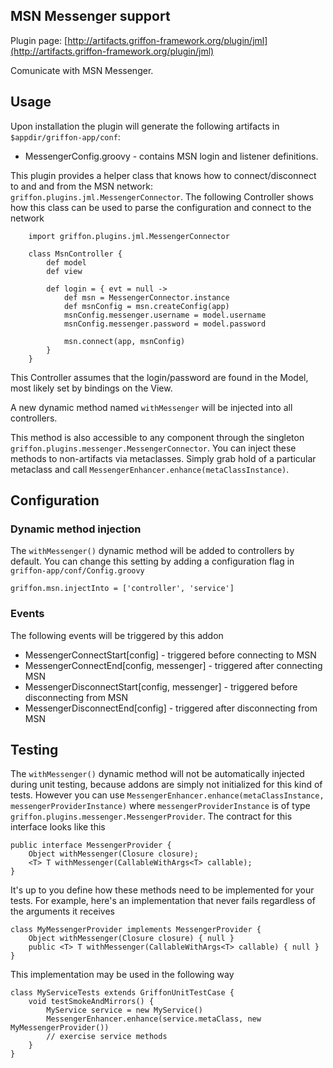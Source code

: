 
MSN Messenger support
---------------------

Plugin page: [http://artifacts.griffon-framework.org/plugin/jml](http://artifacts.griffon-framework.org/plugin/jml)


Comunicate with MSN Messenger.

Usage
-----
Upon installation the plugin will generate the following artifacts in `$appdir/griffon-app/conf`:

 * MessengerConfig.groovy - contains MSN login and listener definitions.

This plugin provides a helper class that knows how to connect/disconnect to and and from the MSN network: 
`griffon.plugins.jml.MessengerConnector`. The following Controller shows how this class can be used to parse the
configuration and connect to the network

        import griffon.plugins.jml.MessengerConnector
 
        class MsnController {
            def model
            def view
 
            def login = { evt = null ->
                def msn = MessengerConnector.instance
                def msnConfig = msn.createConfig(app)
                msnConfig.messenger.username = model.username
                msnConfig.messenger.password = model.password
 
                msn.connect(app, msnConfig)
            }
        }

This Controller assumes that the login/password are found in the Model, most likely set by bindings on the View.

A new dynamic method named `withMessenger` will be injected into all controllers.

This method is also accessible to any component through the singleton `griffon.plugins.messenger.MessengerConnector`.
You can inject these methods to non-artifacts via metaclasses. Simply grab hold of a particular metaclass and call
`MessengerEnhancer.enhance(metaClassInstance)`.

Configuration
-------------
### Dynamic method injection

The `withMessenger()` dynamic method will be added to controllers by default. You can
change this setting by adding a configuration flag in `griffon-app/conf/Config.groovy`

    griffon.msn.injectInto = ['controller', 'service']

### Events

The following events will be triggered by this addon

 * MessengerConnectStart[config] - triggered before connecting to MSN
 * MessengerConnectEnd[config, messenger] - triggered after connecting MSN
 * MessengerDisconnectStart[config, messenger] - triggered before disconnecting from MSN
 * MessengerDisconnectEnd[config] - triggered after disconnecting from MSN

Testing
-------
The `withMessenger()` dynamic method will not be automatically injected during unit testing, because addons are simply not initialized
for this kind of tests. However you can use `MessengerEnhancer.enhance(metaClassInstance, messengerProviderInstance)` where 
`messengerProviderInstance` is of type `griffon.plugins.messenger.MessengerProvider`. The contract for this interface looks like this

    public interface MessengerProvider {
        Object withMessenger(Closure closure);
        <T> T withMessenger(CallableWithArgs<T> callable);
    }

It's up to you define how these methods need to be implemented for your tests. For example, here's an implementation that never
fails regardless of the arguments it receives

    class MyMessengerProvider implements MessengerProvider {
        Object withMessenger(Closure closure) { null }
        public <T> T withMessenger(CallableWithArgs<T> callable) { null }      
    }
    
This implementation may be used in the following way

    class MyServiceTests extends GriffonUnitTestCase {
        void testSmokeAndMirrors() {
            MyService service = new MyService()
            MessengerEnhancer.enhance(service.metaClass, new MyMessengerProvider())
            // exercise service methods
        }
    }


